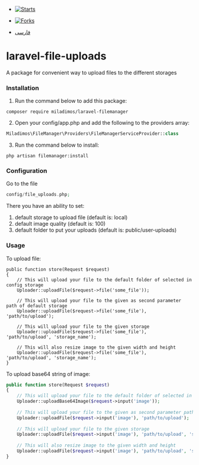 - [![Starts](https://img.shields.io/github/stars/miladimos/laravel-filemanager?style=flat&logo=github)](https://github.com/miladimos/laravel-filemanager/forks)
- [![Forks](https://img.shields.io/github/forks/miladimos/laravel-filemanager?style=flat&logo=github)](https://github.com/miladimos/laravel-filemanager/stargazers)

- [فارسی](README.md)


# laravel-file-uploads
  A package for convenient way to upload files to the different storages

### Installation

1. Run the command below to add this package:
```
composer require miladimos/laravel-filemanager
```

2. Open your config/app.php and add the following to the providers array:
```php
Miladimos\FileManager\Providers\FileManagerServiceProvider::class
```

3. Run the command below to install:
```
php artisan filemanager:install
```


### Configuration
Go to the file

```php
config/file_uploads.php;
```

There you have an ability to set:

1. default storage to upload file (default is: local)
2. default image quality (default is: 100)
3. default folder to put your uploads (default is: public/user-uploads)

### Usage
To upload file:

```
public function store(Request $request)
{   
    // This will upload your file to the default folder of selected in config storage
    Uploader::uploadFile($request->file('some_file'));
    
    // This will upload your file to the given as second parameter path of default storage
    Uploader::uploadFile($request->file('some_file'), 'path/to/upload');
    
    // This will upload your file to the given storage
    Uploader::uploadFile($request->file('some_file'), 'path/to/upload', 'storage_name');
    
    // This will also resize image to the given width and height
    Uploader::uploadFile($request->file('some_file'), 'path/to/upload', 'storage_name');
}
```


To upload base64 string of image:

```php
public function store(Request $request)
{   
    // This will upload your file to the default folder of selected in config storage
    Uploader::uploadBase64Image($request->input('image'));
    
    // This will upload your file to the given as second parameter path of default storage
    Uploader::uploadFile($request->input('image'), 'path/to/upload');
    
    // This will upload your file to the given storage
    Uploader::uploadFile($request->input('image'), 'path/to/upload', 'storage_name');
    
    // This will also resize image to the given width and height
    Uploader::uploadFile($request->input('image'), 'path/to/upload', 'storage_name');
}
```
